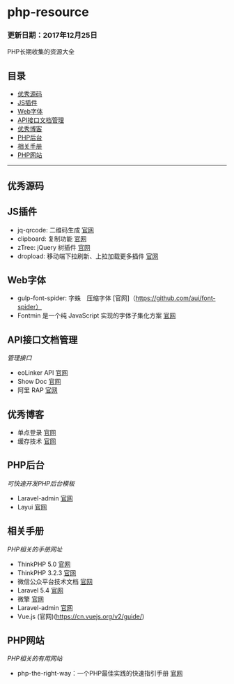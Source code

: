 # php-resource
### 更新日期：2017年12月25日
PHP长期收集的资源大全

## 目录
* [优秀源码](#source_code)
* [JS插件](#plug-in)
* [Web字体](#font)
* [API接口文档管理](#interface)
* [优秀博客](#blog)
* [PHP后台](#phpadmin)
* [相关手册](#manual)
* [PHP网站](#phpwebsite)

------------------
## <a name="source_code"></a>优秀源码


## <a name="plug-in"></a>JS插件
* jq-qrcode: 二维码生成 [官网](https://github.com/jeromeetienne/jquery-qrcode)
* clipboard: 复制功能 [官网](https://github.com/zenorocha/clipboard.js)
* zTree: jQuery 树插件 [官网](https://github.com/zTree/zTree_v3)
* dropload: 移动端下拉刷新、上拉加载更多插件 [官网](https://github.com/ximan/dropload)

## <a name="font"></a>Web字体
* gulp-font-spider: 字蛛　压缩字体 [官网]（https://github.com/aui/font-spider）
* Fontmin 是一个纯 JavaScript 实现的字体子集化方案 [官网](https://github.com/ecomfe/fontmin)

## <a name="interface"></a>API接口文档管理
_管理接口_
* eoLinker API [官网](https://github.com/eolinker/eoLinker-API-Management-System-OS-3.X)
* Show Doc [官网](https://github.com/star7th/showdoc)
* 阿里 RAP [官网](https://github.com/thx/RAP)

## <a name="blog"></a>优秀博客
* 单点登录 [官网](http://www.cnblogs.com/ywlaker/p/6113927.html)
* 缓存技术 [官网](http://blog.csdn.net/zhengwish/article/details/51497164)

## <a name="phpadmin"></a>PHP后台
_可快速开发PHP后台模板_
* Laravel-admin [官网](https://github.com/z-song/laravel-admin)
* Layui [官网](https://github.com/sentsin/layui)

## <a name="manual"></a>相关手册
_PHP相关的手册网址_

* ThinkPHP 5.0 [官网](https://www.kancloud.cn/manual/thinkphp5/118003)
* ThinkPHP 3.2.3 [官网](https://www.kancloud.cn/manual/thinkphp/1678)
* 微信公众平台技术文档 [官网](https://mp.weixin.qq.com/wiki?t=resource/res_main&id=mp1445241432)
* Laravel 5.4 [官网](https://d.laravel-china.org/docs/5.4)
* 微擎 [官网](http://s.we7.cc/index.php?c=wiki&do=view&id=1&list=19)
* Laravel-admin [官网](http://laravel-admin.org/docs/#/zh/)
* Vue.js (官网)(https://cn.vuejs.org/v2/guide/)

## <a name="phpwebsite"></a>PHP网站
_PHP相关的有用网站_

* php-the-right-way：一个PHP最佳实践的快速指引手册 [官网](http://laravel-china.github.io/php-the-right-way/)

